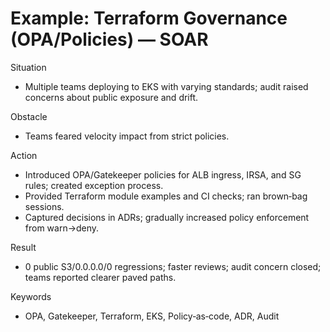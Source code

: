 # Example: Terraform Governance (OPA/Policies) — SOAR

Situation

- Multiple teams deploying to EKS with varying standards; audit raised concerns about public exposure and drift.

Obstacle

- Teams feared velocity impact from strict policies.

Action

- Introduced OPA/Gatekeeper policies for ALB ingress, IRSA, and SG rules; created exception process.
- Provided Terraform module examples and CI checks; ran brown‑bag sessions.
- Captured decisions in ADRs; gradually increased policy enforcement from warn→deny.

Result

- 0 public S3/0.0.0.0/0 regressions; faster reviews; audit concern closed; teams reported clearer paved paths.

Keywords

- OPA, Gatekeeper, Terraform, EKS, Policy‑as‑code, ADR, Audit
